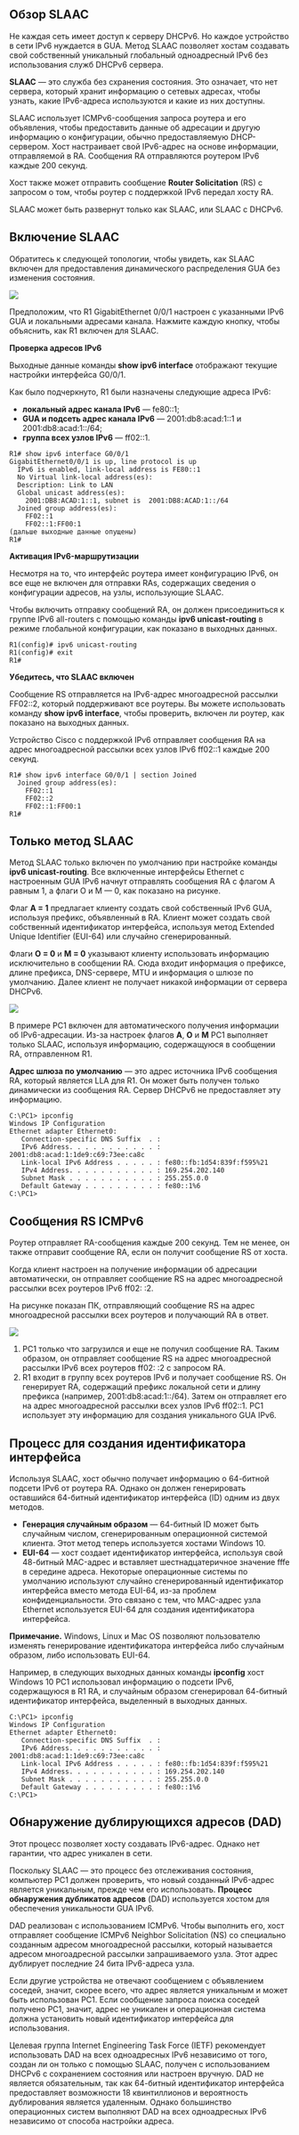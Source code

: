 <!-- 8.2.1 -->
## Обзор SLAAC

Не каждая сеть имеет доступ к серверу DHCPv6. Но каждое устройство в сети IPv6 нуждается в GUA. Метод SLAAC позволяет хостам создавать свой собственный уникальный глобальный одноадресный IPv6 без использования служб DHCPv6 сервера.

**SLAAC** — это служба без схранения состояния. Это означает, что нет сервера, который хранит информацию о сетевых адресах, чтобы узнать, какие IPv6-адреса используются и какие из них доступны.

SLAAC использует ICMPv6-сообщения запроса роутера и его объявления, чтобы предоставить данные об адресации и другую информацию о конфигурации, обычно предоставляемую DHCP-сервером. Хост настраивает свой IPv6-адрес на основе информации, отправляемой в RА. Сообщения RA отправляются роутером IPv6 каждые 200 секунд.

Хост также может отправить сообщение **Router Solicitation** (RS) с запросом о том, чтобы роутер с поддержкой IPv6 передал хосту RA.

SLAAC может быть развернут только как SLAAC, или SLAAC с DHCPv6.

<!-- 8.2.2 -->
## Включение SLAAC

Обратитесь к следующей топологии, чтобы увидеть, как SLAAC включен для предоставления динамического распределения GUA без изменения состояния.

![](./assets/8.2.2.svg)


<!--
Показывает топологию с роутером, подключенным к коммутатору, соединенному с хост-компьютером
-->

Предположим, что R1 GigabitEthernet 0/0/1 настроен с указанными IPv6 GUA и локальными адресами канала. Нажмите каждую кнопку, чтобы объяснить, как R1 включен для SLAAC.

**Проверка адресов IPv6**

Выходные данные команды **show ipv6 interface** отображают текущие настройки интерфейса G0/0/1.

Как было подчеркнуто, R1 были назначены следующие адреса IPv6:

* **локальный адрес канала IPv6** — fe80::1;
* **GUA и подсеть адрес канала IPv6** — 2001:db8:acad:1::1 и 2001:db8:acad:1::/64;
* **группа всех узлов IPv6** — ff02::1.

```
R1# show ipv6 interface G0/0/1
GigabitEthernet0/0/1 is up, line protocol is up
  IPv6 is enabled, link-local address is FE80::1
  No Virtual link-local address(es):
  Description: Link to LAN
  Global unicast address(es):
    2001:DB8:ACAD:1::1, subnet is  2001:DB8:ACAD:1::/64
  Joined group address(es):
    FF02::1
    FF02::1:FF00:1
(дальше выходные данные опущены)
R1#
```

**Активация IPv6-маршрутизации**

Несмотря на то, что интерфейс роутера имеет конфигурацию IPv6, он все еще не включен для отправки RAs, содержащих сведения о конфигурации адресов, на узлы, использующие SLAAC.

Чтобы включить отправку сообщений RA, он должен присоединиться к группе IPv6 all-routers с помощью команды **ipv6 unicast-routing** в режиме глобальной конфигурации, как показано в выходных данных.

```
R1(config)# ipv6 unicast-routing
R1(config)# exit
R1# 
```

**Убедитесь, что SLAAC включен**

Сообщение RS отправляется на IPv6-адрес многоадресной рассылки FF02::2, который поддерживают все роутеры. Вы можете использовать команду **show ipv6 interface**, чтобы проверить, включен ли роутер, как показано на выходных данных.

Устройство Cisco с поддержкой IPv6 отправляет сообщения RA на адрес многоадресной рассылки всех узлов IPv6 ff02::1 каждые 200 секунд.

```
R1# show ipv6 interface G0/0/1 | section Joined
  Joined group address(es):
    FF02::1
    FF02::2
    FF02::1:FF00:1
R1#
```

<!-- 8.2.3 -->
## Только метод SLAAC

Метод SLAAC только включен по умолчанию при настройке команды **ipv6 unicast-routing**. Все включенные интерфейсы Ethernet с настроенным GUA IPv6 начнут отправлять сообщения RA с флагом A равным 1, а флаги O и M — 0, как показано на рисунке.

 Флаг **A = 1** предлагает клиенту создать свой собственный IPv6 GUA, используя префикс, объявленный в RA. Клиент может создать свой собственный идентификатор интерфейса, используя метод Extended Unique Identifier (EUI-64) или случайно сгенерированный.

Флаги **O = 0** и **M = 0** указывают клиенту использовать информацию исключительно в сообщении RA. Сюда входит информация о префиксе, длине префикса, DNS-сервере, MTU и информация о шлюзе по умолчанию. Далее клиент не получает никакой информации от сервера DHCPv6.

![](./assets/8.2.3.svg)


<!--
Показано, что при SLAAC только у роутера установлен флаг A в 1 
-->

В примере PC1 включен для автоматического получения информации об IPv6-адресации. Из-за настроек флагов **A**, **O** и **M** PC1 выполняет только SLAAC, используя информацию, содержащуюся в сообщении RA, отправленном R1.

**Адрес шлюза по умолчанию** — это адрес источника IPv6 сообщения RA, который является LLA для R1. Он может быть получен только динамически из сообщения RA. Сервер DHCPv6 не предоставляет эту информацию.

```
C:\PC1> ipconfig
Windows IP Configuration
Ethernet adapter Ethernet0:
   Connection-specific DNS Suffix  . : 
   IPv6 Address. . . . . . . . . . . : 2001:db8:acad:1:1de9:c69:73ee:ca8c
   Link-local IPv6 Address . . . . . : fe80::fb:1d54:839f:f595%21
   IPv4 Address. . . . . . . . . . . : 169.254.202.140
   Subnet Mask . . . . . . . . . . . : 255.255.0.0
   Default Gateway . . . . . . . . . : fe80::1%6
C:\PC1>
```

<!-- 8.2.4 -->
## Сообщения RS ICMPv6

Роутер отправляет RA-сообщения каждые 200 секунд. Тем не менее, он также отправит сообщение RA, если он получит сообщение RS от хоста.

Когда клиент настроен на получение информации об адресации автоматически, он отправляет сообщение RS на адрес многоадресной рассылки всех роутеров IPv6 ff02: :2.

На рисунке показан ПК, отправляющий сообщение RS на адрес многоадресной рассылки всех роутеров и получающий RA в ответ.

![](./assets/8.2.4.svg)


1.  PC1 только что загрузился и еще не получил сообщение RA. Таким образом, он отправляет сообщение RS на адрес многоадресной рассылки IPv6 всех роутеров ff02: :2 с запросом RA.
2.  R1 входит в группу всех роутеров IPv6 и получает сообщение RS. Он генерирует RA, содержащий префикс локальной сети и длину префикса (например, 2001:db8:acad:1::/64). Затем он отправляет его на адрес многоадресной рассылки всех узлов IPv6 ff02::1. PC1 использует эту информацию для создания уникального GUA IPv6.


<!-- 8.2.5 -->
## Процесс для создания идентификатора интерфейса

Используя SLAAC, хост обычно получает информацию о 64-битной подсети IPv6 от роутера RA. Однако он должен генерировать оставшийся 64-битный идентификатор интерфейса (ID) одним из двух методов.

* **Генерация случайным образом** — 64-битный ID может быть случайным числом, сгенерированным операционной системой клиента. Этот метод теперь используется хостами Windows 10.
* **EUI-64** — хост создает идентификатор интерфейса, используя свой 48-битный MAC-адрес и вставляет шестнадцатеричное значение fffe в середине адреса. Некоторые операционные системы по умолчанию используют случайно сгенерированный идентификатор интерфейса вместо метода EUI-64, из-за проблем конфиденциальности. Это связано с тем, что MAC-адрес узла Ethernet используется EUI-64 для создания идентификатора интерфейса.

**Примечание.** Windows, Linux и Mac OS позволяют пользователю изменять генерирование идентификатора интерфейса либо случайным образом, либо использовать EUI-64.

Например, в следующих выходных данных команды **ipconfig** хост Windows 10 PC1 использовал информацию о подсети IPv6, содержащуюся в R1 RA, и случайным образом сгенерировал 64-битный идентификатор интерфейса, выделенный в выходных данных.

```
C:\PC1> ipconfig
Windows IP Configuration
Ethernet adapter Ethernet0:
   Connection-specific DNS Suffix  . : 
   IPv6 Address. . . . . . . . . . . : 2001:db8:acad:1:1de9:c69:73ee:ca8c
   Link-local IPv6 Address . . . . . : fe80::fb:1d54:839f:f595%21
   IPv4 Address. . . . . . . . . . . : 169.254.202.140
   Subnet Mask . . . . . . . . . . . : 255.255.0.0
   Default Gateway . . . . . . . . . : fe80::1%6
C:\PC1>
```

<!-- 8.2.6 -->
## Обнаружение дублирующихся адресов (DAD)

Этот процесс позволяет хосту создавать IPv6-адрес. Однако нет гарантии, что адрес уникален в сети.

Поскольку SLAAC — это процесс без отслеживания состояния, компьютер PC1 должен проверить, что новый созданный IPv6-адрес является уникальным, прежде чем его использовать. **Процесс обнаружения дубликатов адресов** (DAD) используется хостом для обеспечения уникальности GUA IPv6.

DAD реализован с использованием ICMPv6. Чтобы выполнить его, хост отправляет сообщение ICMPv6 Neighbor Solicitation (NS) со специально созданным адресом многоадресной рассылки, который называется адресом многоадресной рассылки запрашиваемого узла. Этот адрес дублирует последние 24 бита IPv6-адреса узла.

Если другие устройства не отвечают сообщением с объявлением соседей, значит, скорее всего, что адрес является уникальным и может быть использован PC1. Если сообщение запроса поиска соседей получено PC1, значит, адрес не уникален и операционная система должна установить новый идентификатор интерфейса для использования.

Целевая группа Internet Engineering Task Force (IETF) рекомендует использовать DAD на всех одноадресных IPv6 независимо от того, создан ли он только с помощью SLAAC, получен с использованием DHCPv6 с сохранением состояния или настроен вручную. DAD не является обязательным, так как 64-битный идентификатор интерфейса предоставляет возможности 18 квинтиллионов и вероятность дублирования является удаленным. Однако большинство операционных систем выполняют DAD на всех одноадресных IPv6 независимо от способа настройки адреса.

<!-- 8.2.7 -->
<!-- quiz -->
